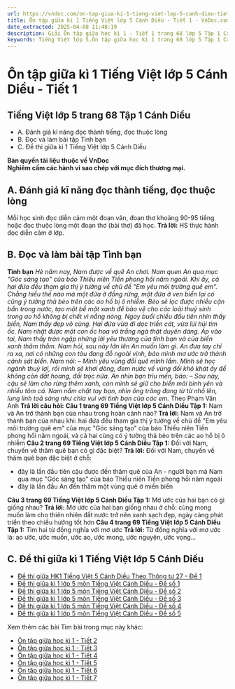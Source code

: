 ```yaml
---
url: https://vndoc.com/on-tap-giua-ki-1-tieng-viet-lop-5-canh-dieu-tiet-1-319967
title: Ôn tập giữa kì 1 Tiếng Việt lớp 5 Cánh Diều - Tiết 1 - VnDoc.com
date_extracted: 2025-04-08 11:48:19
description: Giải Ôn tập giữa học kì 1 - Tiết 1 trang 68 lớp 5 Tập 1 Cánh Diều gồm các phần hướng dẫn giải chi tiết, đầy đủ nhất chỉ có trên VnDoc. Mời các bạn tham khảo.
keywords: Tiếng Việt lớp 5,Ôn tập giữa học kì 1 trang 68 lớp 5 Tập 1 Cánh Diều,Tiếng Việt lớp 5 trang 68 Tập 1 Cánh Diều,ôn tập giữa học kì 1,ôn tập giữa học kì 1 lớp 5 tiếng việt,Ôn tập giữa học kì 1 Tiếng Việt lớp 5,ôn tập giữa học kì 1 tiếng việt lớp 5 Cánh Diều,Tiếng Việt lớp 5 Tập 1 trang 68 Cánh Diều,Tiếng Việt lớp 5 Cánh Diều,Tiếng Việt lớp 5 Tập 1,sgk Tiếng Việt lớp 5
---
```


# Ôn tập giữa kì 1 Tiếng Việt lớp 5 Cánh Diều - Tiết 1
## **Tiếng Việt lớp 5 trang 68 Tập 1 Cánh Diều**
  * A. Đánh giá kĩ năng đọc thành tiếng, đọc thuộc lòng
  * B. Đọc và làm bài tập Tình bạn
  * C. Đề thi giữa kì 1 Tiếng Việt lớp 5 Cánh Diều

**Bản quyền tài liệu thuộc về VnDoc**  
**Nghiêm cấm các hành vi sao chép với mục đích thương mại.**
## **A. Đánh giá kĩ năng đọc thành tiếng, đọc thuộc lòng**
Mỗi học sinh đọc diễn cảm một đoạn văn, đoạn thơ khoảng 90-95 tiếng hoặc đọc thuộc lòng một đoạn thơ \(bài thơ\) đã học.
**Trả lời:**
HS thực hành đọc diễn cảm ở lớp.
## **B. Đọc và làm bài tập Tình bạn**
**Tình bạn**
 _Hè năm nay, Nam được về quê An chơi. Nam quen An qua mục "Góc sáng tạo" của báo Thiếu niên Tiền phong hồi năm ngoái. Khi ấy, cả hai đứa đều tham gia thị ý tưởng về chủ đề "Em yêu môi trường quê em". Chẳng hiểu thế nào mà một đứa ở đồng rừng, một đứa ở ven biển lại có cũng ý tưởng thả bèo trên các ao hồ bị ô nhiễm. Bèo sẽ lọc được nhiều cặn bẩn trong nước, tạo một bề mặt xanh để bảo vệ cho các loài thuỷ sinh trong ao hồ không bị chết vì nắng nóng._
_Ngay buổi chiều đầu tiên nhìn thấy biển, Nam thấy đẹp vô cùng. Hai đứa vừa đi dọc triền cát, vừa lúi húi tìm ốc. Nam nhặt được một con ốc hoa vỏ trắng ngà thật duyên dáng. Áp vào tai, Nam thấy tràn ngập những lời yêu thương của tĩnh bạn và của biển xanh thăm thẳm. Nam hỏi, sau này lớn lên An muốn làm gì. An đưa tay chỉ ra xa, nơi có những con tàu đang đỗ ngoài vịnh, bảo mình mơ ước trở thành cảnh sát biển. Nam nói:_
_– Mình yêu vùng đổi quê mình lắm. Mình sẽ học ngành thuỷ lợi, rồi mình sẽ khơi dòng, đem nước về vùng đồi khô khát ấy để không còn đất hoang, đồi trọc nữa._
_An nhìn bạn trìu mến, bảo:_
_– Sau này, cậu sẽ làm cho rừng thêm xanh, còn mình sẽ giữ cho biển mãi bình yên và nhiều tôm cá._
_Nam nắm chặt tay bạn, nhìn ông trăng đang từ từ nhô lên, lung linh toả sáng như chia vui với tình bạn của các em._
Theo Phạm Văn Anh
**Trả lời câu hỏi:**
**Câu 1 trang 69 Tiếng Việt lớp 5 Cánh Diều Tập 1:** Nam và An trở thành bạn của nhau trong hoàn cảnh nào?
**Trả lời:**
Nam và An trở thành bạn của nhau khi: hai đứa đều tham gia thị ý tưởng về chủ đề "Em yêu môi trường quê em" của mục "Góc sáng tạo" của báo Thiếu niên Tiền phong hồi năm ngoái, và cả hai cùng có ý tưởng thả bèo trên các ao hồ bị ô nhiễm
**Câu 2 trang 69 Tiếng Việt lớp 5 Cánh Diều Tập 1:** Đối với Nam, chuyến về thăm quê bạn có gì đặc biệt?
**Trả lời:**
Đối với Nam, chuyến về thăm quê bạn đặc biệt ở chỗ:
  * đây là lần đầu tiên cậu được đến thăm quê của An - người bạn mà Nam qua mục "Góc sáng tạo" của báo Thiếu niên Tiền phong hồi năm ngoái
  * đây là lần đầu An đến thăm một vùng quê ở miền biển

**Câu 3 trang 69 Tiếng Việt lớp 5 Cánh Diều Tập 1:** Mơ ước của hai bạn có gì giống nhau?
**Trả lời:**
Mơ ước của hai bạn giống nhau ở chỗ: cùng mong muốn làm cho thiên nhiên đất nước trở nên xanh sạch đẹp, ngày càng phát triển theo chiều hướng tốt hơn
**Câu 4 trang 69 Tiếng Việt lớp 5 Cánh Diều Tập 1:** Tìm hai từ đồng nghĩa với mơ ước
**Trả lời:**
Từ đồng nghĩa với mơ ước là: ao ước, ước muốn, ước ao, ước mong, ước nguyện, ước vọng...
## **C. Đề thi giữa kì 1 Tiếng Việt lớp 5 Cánh Diều**
  * [Đề thi giữa HK1 Tiếng Việt 5 Cánh Diều Theo Thông tư 27 - Đề 1](<https://vndoc.com/de-thi-giua-ki-1-tieng-viet-lop-5-canh-dieu-theo-thong-tu-27-de-1-329553>)
  * [Đề thi giữa kì 1 lớp 5 môn Tiếng Việt Cánh Diều - Đề số 1](<https://vndoc.com/de-thi-giua-ki-1-lop-5-mon-tieng-viet-canh-dieu-de-so-1-328875>)
  * [Đề thi giữa kì 1 lớp 5 môn Tiếng Việt Cánh Diều - Đề số 2](<https://vndoc.com/de-thi-giua-ki-1-lop-5-mon-tieng-viet-canh-dieu-de-so-2-329233>)
  * [Đề thi giữa kì 1 lớp 5 môn Tiếng Việt Cánh Diều - Đề số 3](<https://vndoc.com/de-thi-giua-ki-1-lop-5-mon-tieng-viet-canh-dieu-de-so-3-329234>)
  * [Đề thi giữa kì 1 lớp 5 môn Tiếng Việt Cánh Diều - Đề số 4](<https://vndoc.com/de-thi-giua-ki-1-lop-5-mon-tieng-viet-canh-dieu-de-so-4-329236>)
  * [Đề thi giữa kì 1 lớp 5 môn Tiếng Việt Cánh Diều - Đề số 5](<https://vndoc.com/de-thi-giua-ki-1-lop-5-mon-tieng-viet-canh-dieu-de-so-5-329244>)

Xem thêm các bài Tìm bài trong mục này khác:
  * [Ôn tập giữa học kì 1 - Tiết 2](</on-tap-giua-ki-1-tieng-viet-lop-5-canh-dieu-tiet-2-320002>)
  * [Ôn tập giữa học kì 1 - Tiết 3](</on-tap-giua-ki-1-tieng-viet-lop-5-canh-dieu-tiet-3-320003>)
  * [Ôn tập giữa học kì 1 - Tiết 4](</on-tap-giua-ki-1-tieng-viet-lop-5-canh-dieu-tiet-4-320004>)
  * [Ôn tập giữa học kì 1 - Tiết 5](</on-tap-giua-ki-1-tieng-viet-lop-5-canh-dieu-tiet-5-320007>)
  * [Ôn tập giữa học kì 1 - Tiết 6](</on-tap-giua-ki-1-tieng-viet-lop-5-canh-dieu-tiet-6-320009>)
  * [Ôn tập giữa học kì 1 - Tiết 7](</on-tap-giua-hoc-ki-1-tieng-viet-lop-5-tiet-7-133809>)

